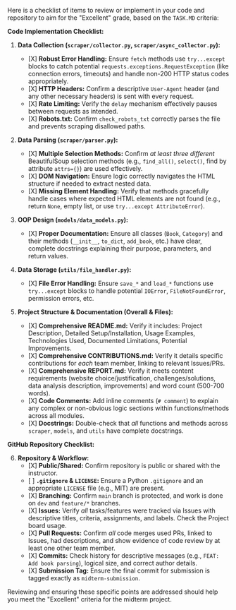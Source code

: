 Here is a checklist of items to review or implement in your code and repository to aim for the "Excellent" grade, based on the `TASK.MD` criteria:

**Code Implementation Checklist:**

1.  **Data Collection (`scraper/collector.py`, `scraper/async_collector.py`):**
    *   \[X] **Robust Error Handling:** Ensure `fetch` methods use `try...except` blocks to catch potential `requests.exceptions.RequestException` (like connection errors, timeouts) and handle non-200 HTTP status codes appropriately.
    *   \[X] **HTTP Headers:** Confirm a descriptive `User-Agent` header (and any other necessary headers) is sent with every request.
    *   \[X] **Rate Limiting:** Verify the `delay` mechanism effectively pauses between requests as intended.
    *   \[X] **Robots.txt:** Confirm `check_robots_txt` correctly parses the file and prevents scraping disallowed paths.

2.  **Data Parsing (`scraper/parser.py`):**
    *   \[X] **Multiple Selection Methods:** Confirm *at least three different* BeautifulSoup selection methods (e.g., `find_all()`, `select()`, find by attribute `attrs={}`) are used effectively.
    *   \[X] **DOM Navigation:** Ensure logic correctly navigates the HTML structure if needed to extract nested data.
    *   \[X] **Missing Element Handling:** Verify that methods gracefully handle cases where expected HTML elements are not found (e.g., return `None`, empty list, or use `try...except AttributeError`).

3.  **OOP Design (`models/data_models.py`):**
    *   \[X] **Proper Documentation:** Ensure all classes (`Book`, `Category`) and their methods (`__init__`, `to_dict`, `add_book`, etc.) have clear, complete docstrings explaining their purpose, parameters, and return values.

4.  **Data Storage (`utils/file_handler.py`):**
    *   \[X] **File Error Handling:** Ensure `save_*` and `load_*` functions use `try...except` blocks to handle potential `IOError`, `FileNotFoundError`, permission errors, etc.

5.  **Project Structure & Documentation (Overall & Files):**
    *   \[X] **Comprehensive README.md:** Verify it includes: Project Description, Detailed Setup/Installation, Usage Examples, Technologies Used, Documented Limitations, Potential Improvements.
    *   \[X] **Comprehensive CONTRIBUTIONS.md:** Verify it details specific contributions for *each* team member, linking to relevant Issues/PRs.
    *   \[X] **Comprehensive REPORT.md:** Verify it meets content requirements (website choice/justification, challenges/solutions, data analysis description, improvements) and word count (500-700 words).
    *   \[X] **Code Comments:** Add inline comments (`# comment`) to explain any complex or non-obvious logic sections within functions/methods across all modules.
    *   \[X] **Docstrings:** Double-check that *all* functions and methods across `scraper`, `models`, and `utils` have complete docstrings.
 
**GitHub Repository Checklist:**
 
6.  **Repository & Workflow:**
    *   \[X] **Public/Shared:** Confirm repository is public or shared with the instructor.
    *   \[ ] **`.gitignore` & `LICENSE`:** Ensure a Python `.gitignore` and an appropriate `LICENSE` file (e.g., MIT) are present.
    *   \[X] **Branching:** Confirm `main` branch is protected, and work is done on `dev` and `feature/*` branches.
    *   \[X] **Issues:** Verify *all* tasks/features were tracked via Issues with descriptive titles, criteria, assignments, and labels. Check the Project board usage.
    *   \[X] **Pull Requests:** Confirm *all* code merges used PRs, linked to Issues, had descriptions, and show evidence of code review by at least one other team member.
    *   \[X] **Commits:** Check history for descriptive messages (e.g., `FEAT: Add book parsing`), logical size, and correct author details.
    *   \[X] **Submission Tag:** Ensure the final commit for submission is tagged exactly as `midterm-submission`.

Reviewing and ensuring these specific points are addressed should help you meet the "Excellent" criteria for the midterm project.